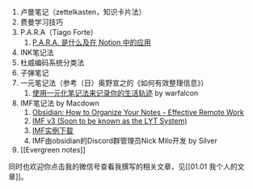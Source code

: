 1. 卢曼笔记（zettelkasten，知识卡片法）
2. 费曼学习技巧
3. P.A.R.A（Tiago Forte）
	1. [P.A.R.A. 是什么及在 Notion 中的应用](https://sspai.com/post/61459)
4. INK笔记法
5. 杜威编码系统分类法
6. 子弹笔记
7. 一元笔记法（参考（日）奥野宣之的《如何有效整理信息》）
	1. [使用一元化笔记法来记录你的生活轨迹](http://mp.weixin.qq.com/s?__biz=MjM5NjA3OTM0MA==&mid=2655711709&idx=1&sn=1ce80c41113502604ba2ba4f899abc40&chksm=bd50e25e8a276b489e06bddf918ff699dc663594e0f82ddd7efd9a60b9877849bb5d8a31fa89&mpshare=1&scene=1&srcid=0919g12RoZIIFBz33UqQDG84#rd) by warfalcon
8. IMF笔记法 by Macdown
	1. [Obsidian: How to Organize Your Notes - Effective Remote Work](https://www.youtube.com/watch?v=oE8HyLuHjsQ&feature=emb_title&tdsourcetag=s_pctim_aiomsg)
	2. [IMF v3 (Soon to be known as the LYT System)](https://forum.obsidian.md/t/imf-v3-soon-to-be-known-as-the-lyt-system/390?tdsourcetag=s_pctim_aiomsg)
	3. [IMF实例下载](https://github.com/nickmilo/IMF-v3)
	4. IMF由obsidian的Discord群管理员Nick Milo开发 by Silver
9. [[Evergreen notes]]

同时也欢迎你点击我的微信号查看我撰写的相关文章，见[[01.01 我个人的文章]]。